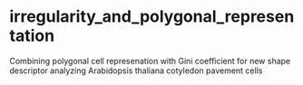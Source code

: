 # irregularity_and_polygonal_representation
Combining polygonal cell represenation with Gini coefficient for new shape descriptor analyzing Arabidopsis thaliana cotyledon pavement cells
